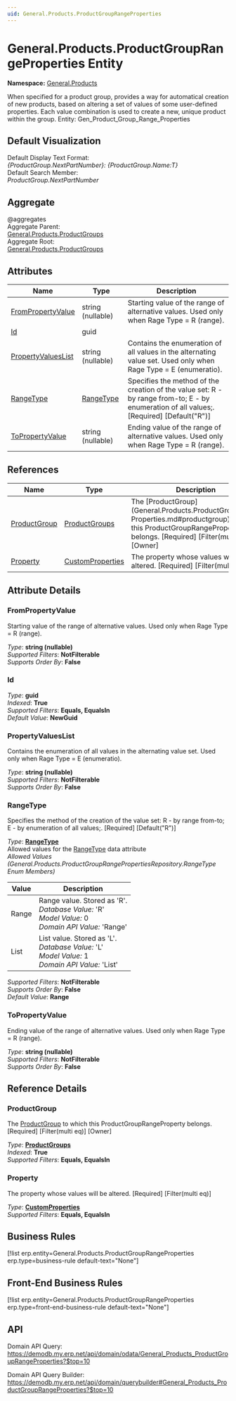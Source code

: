 ```yaml
---
uid: General.Products.ProductGroupRangeProperties
---
```

# General.Products.ProductGroupRangeProperties Entity

**Namespace:** [General.Products](General.Products.md)  

When specified for a product group, provides a way for automatical creation of new products, based on altering a set of values of some user-defined properties. Each value combination is used to create a new, unique product within the group. Entity: Gen_Product_Group_Range_Properties

## Default Visualization
Default Display Text Format:  
_{ProductGroup.NextPartNumber}: {ProductGroup.Name:T}_  
Default Search Member:  
_ProductGroup.NextPartNumber_  

## Aggregate
  @aggregates  
Aggregate Parent:  
[General.Products.ProductGroups](General.Products.ProductGroups.md)  
Aggregate Root:  
[General.Products.ProductGroups](General.Products.ProductGroups.md)  

## Attributes

| Name | Type | Description |
| ---- | ---- | --- |
| [FromPropertyValue](General.Products.ProductGroupRangeProperties.md#frompropertyvalue) | string (nullable) | Starting value of the range of alternative values. Used only when Rage Type = R (range). 
| [Id](General.Products.ProductGroupRangeProperties.md#id) | guid |  
| [PropertyValuesList](General.Products.ProductGroupRangeProperties.md#propertyvalueslist) | string (nullable) | Contains the enumeration of all values in the alternating value set. Used only when Rage Type = E (enumeratio). 
| [RangeType](General.Products.ProductGroupRangeProperties.md#rangetype) | [RangeType](General.Products.ProductGroupRangeProperties.md#rangetype) | Specifies the method of the creation of the value set: R - by range from-to; E - by enumeration of all values;. [Required] [Default("R")] 
| [ToPropertyValue](General.Products.ProductGroupRangeProperties.md#topropertyvalue) | string (nullable) | Ending value of the range of alternative values. Used only when Rage Type = R (range). 

## References

| Name | Type | Description |
| ---- | ---- | --- |
| [ProductGroup](General.Products.ProductGroupRangeProperties.md#productgroup) | [ProductGroups](General.Products.ProductGroups.md) | The [ProductGroup](General.Products.ProductGroupRange<br />Properties.md#productgroup) to which this ProductGroupRangeProperty belongs. [Required] [Filter(multi eq)] [Owner] |
| [Property](General.Products.ProductGroupRangeProperties.md#property) | [CustomProperties](General.CustomProperties.md) | The property whose values will be altered. [Required] [Filter(multi eq)] |


## Attribute Details

### FromPropertyValue

Starting value of the range of alternative values. Used only when Rage Type = R (range).

_Type_: **string (nullable)**  
_Supported Filters_: **NotFilterable**  
_Supports Order By_: **False**  

### Id

_Type_: **guid**  
_Indexed_: **True**  
_Supported Filters_: **Equals, EqualsIn**  
_Default Value_: **NewGuid**  

### PropertyValuesList

Contains the enumeration of all values in the alternating value set. Used only when Rage Type = E (enumeratio).

_Type_: **string (nullable)**  
_Supported Filters_: **NotFilterable**  
_Supports Order By_: **False**  

### RangeType

Specifies the method of the creation of the value set: R - by range from-to; E - by enumeration of all values;. [Required] [Default("R")]

_Type_: **[RangeType](General.Products.ProductGroupRangeProperties.md#rangetype)**  
Allowed values for the [RangeType](General.Products.ProductGroupRangeProperties.md#rangetype) data attribute  
_Allowed Values (General.Products.ProductGroupRangePropertiesRepository.RangeType Enum Members)_  

| Value | Description |
| ---- | --- |
| Range | Range value. Stored as 'R'. <br /> _Database Value:_ 'R' <br /> _Model Value:_ 0 <br /> _Domain API Value:_ 'Range' |
| List | List value. Stored as 'L'. <br /> _Database Value:_ 'L' <br /> _Model Value:_ 1 <br /> _Domain API Value:_ 'List' |

_Supported Filters_: **NotFilterable**  
_Supports Order By_: **False**  
_Default Value_: **Range**  

### ToPropertyValue

Ending value of the range of alternative values. Used only when Rage Type = R (range).

_Type_: **string (nullable)**  
_Supported Filters_: **NotFilterable**  
_Supports Order By_: **False**  


## Reference Details

### ProductGroup

The [ProductGroup](General.Products.ProductGroupRangeProperties.md#productgroup) to which this ProductGroupRangeProperty belongs. [Required] [Filter(multi eq)] [Owner]

_Type_: **[ProductGroups](General.Products.ProductGroups.md)**  
_Indexed_: **True**  
_Supported Filters_: **Equals, EqualsIn**  

### Property

The property whose values will be altered. [Required] [Filter(multi eq)]

_Type_: **[CustomProperties](General.CustomProperties.md)**  
_Supported Filters_: **Equals, EqualsIn**  



## Business Rules

[!list erp.entity=General.Products.ProductGroupRangeProperties erp.type=business-rule default-text="None"]

## Front-End Business Rules

[!list erp.entity=General.Products.ProductGroupRangeProperties erp.type=front-end-business-rule default-text="None"]

## API

Domain API Query:
<https://demodb.my.erp.net/api/domain/odata/General_Products_ProductGroupRangeProperties?$top=10>

Domain API Query Builder:
<https://demodb.my.erp.net/api/domain/querybuilder#General_Products_ProductGroupRangeProperties?$top=10>

